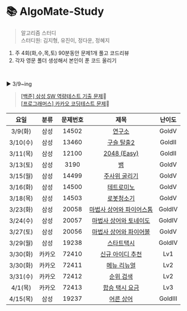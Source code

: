 # 📚 AlgoMate-Study
> 알고리즘 스터디   
> 스터디원: 김지형, 유진이, 정다운, 정혜지    

1. 주 4회(화,수,목,토) 90분동안 문제1개 풀고 코드리뷰
3. 각자 영문 폴더 생성해서 본인이 푼 코드 올리기


<Br/>



▶ 3/9~ing
> [[백준] 삼성 SW 역량테스트 기출 문제](https://www.acmicpc.net/workbook/view/1152)🥇     
> [[프로그래머스] 카카오 코딩테스트 문제](https://programmers.co.kr/learn/challenges)🥇    

| 요일 | 분류 | 문제번호 | 제목 | 난이도 |
|:---:|:---:|:---:|:---:|:---:|
|3/9(화)|삼성|14502|[연구소](https://www.acmicpc.net/problem/14502)|GoldⅤ|
|3/10(수)|삼성|13460|[구슬 탈출2](https://www.acmicpc.net/problem/13460)|GoldⅡ|
|3/11(목)|삼성|12100|[2048 (Easy) ](https://www.acmicpc.net/problem/12100)|GoldⅡ|
|3/13(토)|삼성|3190|[뱀](https://www.acmicpc.net/problem/3190)|GoldⅤ|
|3/15(월)|삼성|14499|[주사위 굴리기](https://www.acmicpc.net/problem/14499)|GoldⅤ|
|3/16(화)|삼성|14500|[테트로미노](https://www.acmicpc.net/problem/14500)|GoldⅤ|
|3/18(목)|삼성|14503|[로봇청소기](https://www.acmicpc.net/problem/14503)|GoldⅤ|
|3/23(화)|삼성|20058|[마법사 상어와 파이어스톰](https://www.acmicpc.net/problem/20058)|GoldⅣ|
|3/24(수)|삼성|20057|[마법사 상어와 토네이도](https://www.acmicpc.net/problem/20057)|GoldⅣ|
|3/27(토)|삼성|20056|[마법사 상어와 파이어볼](https://www.acmicpc.net/problem/20056)|GoldⅤ|
|3/29(월)|삼성|19238|[스타트택시](https://www.acmicpc.net/problem/19238)|GoldⅣ|
|3/30(화)|카카오|72410|[신규 아이디 추천](https://programmers.co.kr/learn/courses/30/lessons/72410)|Lv1|
|3/30(화)|카카오|72411|[메뉴 리뉴얼](https://programmers.co.kr/learn/courses/30/lessons/72411)|Lv2|
|3/31(수)|카카오|72412|[순위 검색](https://programmers.co.kr/learn/courses/30/lessons/72412)|Lv2|
|4/1(목)|카카오|72413|[합승 택시 요금](https://programmers.co.kr/learn/courses/30/lessons/72413)|Lv3|
|4/15(목)|삼성|19237|[어른 상어](https://www.acmicpc.net/problem/19237)|GoldⅢ|
